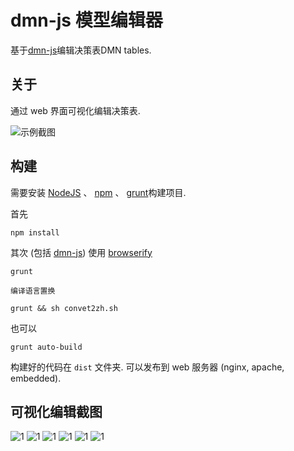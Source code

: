 # dmn-js 模型编辑器

基于[dmn-js](https://github.com/bpmn-io/dmn-js)编辑决策表DMN tables.

## 关于

通过 web 界面可视化编辑决策表.

![示例截图](https://raw.githubusercontent.com/bpmn-io/dmn-js-examples/master/drd-modeler/docs/screenshot.png "示例截屏")


## 构建

需要安装 [NodeJS](http://nodejs.org) 、 [npm](https://npmjs.org) 、 [grunt](http://gruntjs.com)构建项目.

首先

```
npm install
```

其次 (包括 [dmn-js](https://github.com/bpmn-io/dmn-js)) 使用 [browserify](http://browserify.org) 

```
grunt

编译语言置换

grunt && sh convet2zh.sh 

```

也可以

```
grunt auto-build
```

构建好的代码在 `dist` 文件夹.
可以发布到 web 服务器 (nginx, apache, embedded).

## 可视化编辑截图

<img src="https://github.com/supermy/dmn-js-online/raw/master/drd-modeler/docs/dmn-1.png"  alt="1">
<img src="https://github.com/supermy/dmn-js-online/raw/master/drd-modeler/docs/dmn-2.png"  alt="1">
<img src="https://github.com/supermy/dmn-js-online/raw/master/drd-modeler/docs/dmn-3.png"  alt="1">
<img src="https://github.com/supermy/dmn-js-online/raw/master/drd-modeler/docs/dmn-4.png"  alt="1">
<img src="https://github.com/supermy/dmn-js-online/raw/master/drd-modeler/docs/dmn-5.png"  alt="1">
<img src="https://github.com/supermy/dmn-js-online/raw/master/drd-modeler/docs/dmn-6.png"  alt="1">
